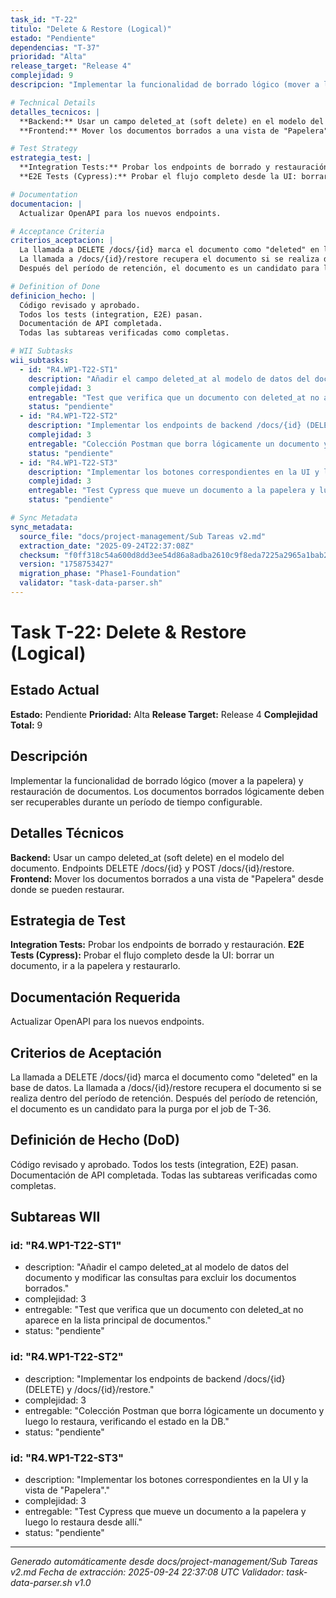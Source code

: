 ```yaml
---
task_id: "T-22"
titulo: "Delete & Restore (Logical)"
estado: "Pendiente"
dependencias: "T-37"
prioridad: "Alta"
release_target: "Release 4"
complejidad: 9
descripcion: "Implementar la funcionalidad de borrado lógico (mover a la papelera) y restauración de documentos. Los documentos borrados lógicamente deben ser recuperables durante un período de tiempo configurable."

# Technical Details
detalles_tecnicos: |
  **Backend:** Usar un campo deleted_at (soft delete) en el modelo del documento. Endpoints DELETE /docs/{id} y POST /docs/{id}/restore.
  **Frontend:** Mover los documentos borrados a una vista de "Papelera" desde donde se pueden restaurar.

# Test Strategy
estrategia_test: |
  **Integration Tests:** Probar los endpoints de borrado y restauración.
  **E2E Tests (Cypress):** Probar el flujo completo desde la UI: borrar un documento, ir a la papelera y restaurarlo.

# Documentation
documentacion: |
  Actualizar OpenAPI para los nuevos endpoints.

# Acceptance Criteria
criterios_aceptacion: |
  La llamada a DELETE /docs/{id} marca el documento como "deleted" en la base de datos.
  La llamada a /docs/{id}/restore recupera el documento si se realiza dentro del período de retención.
  Después del período de retención, el documento es un candidato para la purga por el job de T-36.

# Definition of Done
definicion_hecho: |
  Código revisado y aprobado.
  Todos los tests (integration, E2E) pasan.
  Documentación de API completada.
  Todas las subtareas verificadas como completas.

# WII Subtasks
wii_subtasks:
  - id: "R4.WP1-T22-ST1"
    description: "Añadir el campo deleted_at al modelo de datos del documento y modificar las consultas para excluir los documentos borrados."
    complejidad: 3
    entregable: "Test que verifica que un documento con deleted_at no aparece en la lista principal de documentos."
    status: "pendiente"
  - id: "R4.WP1-T22-ST2"
    description: "Implementar los endpoints de backend /docs/{id} (DELETE) y /docs/{id}/restore."
    complejidad: 3
    entregable: "Colección Postman que borra lógicamente un documento y luego lo restaura, verificando el estado en la DB."
    status: "pendiente"
  - id: "R4.WP1-T22-ST3"
    description: "Implementar los botones correspondientes en la UI y la vista de "Papelera"."
    complejidad: 3
    entregable: "Test Cypress que mueve un documento a la papelera y luego lo restaura desde allí."
    status: "pendiente"

# Sync Metadata
sync_metadata:
  source_file: "docs/project-management/Sub Tareas v2.md"
  extraction_date: "2025-09-24T22:37:08Z"
  checksum: "f0ff318c54a600d8dd3ee54d86a8adba2610c9f8eda7225a2965a1bab24911d5"
  version: "1758753427"
  migration_phase: "Phase1-Foundation"
  validator: "task-data-parser.sh"
---
```


# Task T-22: Delete & Restore (Logical)

## Estado Actual
**Estado:** Pendiente
**Prioridad:** Alta
**Release Target:** Release 4
**Complejidad Total:** 9

## Descripción
Implementar la funcionalidad de borrado lógico (mover a la papelera) y restauración de documentos. Los documentos borrados lógicamente deben ser recuperables durante un período de tiempo configurable.

## Detalles Técnicos
**Backend:** Usar un campo deleted_at (soft delete) en el modelo del documento. Endpoints DELETE /docs/{id} y POST /docs/{id}/restore.
**Frontend:** Mover los documentos borrados a una vista de "Papelera" desde donde se pueden restaurar.

## Estrategia de Test
**Integration Tests:** Probar los endpoints de borrado y restauración.
**E2E Tests (Cypress):** Probar el flujo completo desde la UI: borrar un documento, ir a la papelera y restaurarlo.

## Documentación Requerida
Actualizar OpenAPI para los nuevos endpoints.

## Criterios de Aceptación
La llamada a DELETE /docs/{id} marca el documento como "deleted" en la base de datos.
La llamada a /docs/{id}/restore recupera el documento si se realiza dentro del período de retención.
Después del período de retención, el documento es un candidato para la purga por el job de T-36.

## Definición de Hecho (DoD)
Código revisado y aprobado.
Todos los tests (integration, E2E) pasan.
Documentación de API completada.
Todas las subtareas verificadas como completas.

## Subtareas WII
### id: "R4.WP1-T22-ST1"
- description: "Añadir el campo deleted_at al modelo de datos del documento y modificar las consultas para excluir los documentos borrados."
- complejidad: 3
- entregable: "Test que verifica que un documento con deleted_at no aparece en la lista principal de documentos."
- status: "pendiente"
### id: "R4.WP1-T22-ST2"
- description: "Implementar los endpoints de backend /docs/{id} (DELETE) y /docs/{id}/restore."
- complejidad: 3
- entregable: "Colección Postman que borra lógicamente un documento y luego lo restaura, verificando el estado en la DB."
- status: "pendiente"
### id: "R4.WP1-T22-ST3"
- description: "Implementar los botones correspondientes en la UI y la vista de "Papelera"."
- complejidad: 3
- entregable: "Test Cypress que mueve un documento a la papelera y luego lo restaura desde allí."
- status: "pendiente"

---
*Generado automáticamente desde docs/project-management/Sub Tareas v2.md*
*Fecha de extracción: 2025-09-24 22:37:08 UTC*
*Validador: task-data-parser.sh v1.0*
